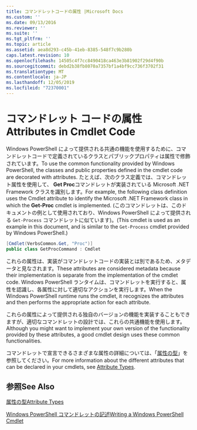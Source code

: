 ```yaml
---
title: コマンドレットコードの属性 |Microsoft Docs
ms.custom: ''
ms.date: 09/13/2016
ms.reviewer: ''
ms.suite: ''
ms.tgt_pltfrm: ''
ms.topic: article
ms.assetid: aea8d293-c45b-41eb-8385-548f7c9b280b
caps.latest.revision: 10
ms.openlocfilehash: 14505c4f7cc8490418ca463e3b81902f29d4f90b
ms.sourcegitcommit: debd2b38fb8070a7357bf1a4bf9cc736f3702f31
ms.translationtype: MT
ms.contentlocale: ja-JP
ms.lasthandoff: 12/05/2019
ms.locfileid: "72370001"
---
```

# <a name="attributes-in-cmdlet-code"></a><span data-ttu-id="3261f-102">コマンドレット コードの属性</span><span class="sxs-lookup"><span data-stu-id="3261f-102">Attributes in Cmdlet Code</span></span>

<span data-ttu-id="3261f-103">Windows PowerShell によって提供される共通の機能を使用するために、コマンドレットコードで定義されているクラスとパブリックプロパティは属性で修飾されています。</span><span class="sxs-lookup"><span data-stu-id="3261f-103">To use the common functionality provided by Windows PowerShell, the classes and public properties defined in the cmdlet code are decorated with attributes.</span></span> <span data-ttu-id="3261f-104">たとえば、次のクラス定義では、コマンドレット属性を使用して、 **Get Proc**コマンドレットが実装されている Microsoft .NET Framework クラスを識別します。</span><span class="sxs-lookup"><span data-stu-id="3261f-104">For example, the following class definition uses the Cmdlet attribute to identify the Microsoft .NET Framework class in which the **Get-Proc** cmdlet is implemented.</span></span> <span data-ttu-id="3261f-105">(このコマンドレットは、このドキュメントの例として使用されており、Windows PowerShell によって提供される `Get-Process` コマンドレットに似ています)。</span><span class="sxs-lookup"><span data-stu-id="3261f-105">(This cmdlet is used as an example in this document, and is similar to the `Get-Process` cmdlet provided by Windows PowerShell.)</span></span>

```csharp
[Cmdlet(VerbsCommon.Get, "Proc")]
public class GetProcCommand : Cmdlet
```

<span data-ttu-id="3261f-106">これらの属性は、実装がコマンドレットコードの実装とは別であるため、メタデータと見なされます。</span><span class="sxs-lookup"><span data-stu-id="3261f-106">These attributes are considered metadata because their implementation is separate from the implementation of the cmdlet code.</span></span> <span data-ttu-id="3261f-107">Windows PowerShell ランタイムは、コマンドレットを実行すると、属性を認識し、各属性に対して適切なアクションを実行します。</span><span class="sxs-lookup"><span data-stu-id="3261f-107">When the Windows PowerShell runtime runs the cmdlet, it recognizes the attributes and then performs the appropriate action for each attribute.</span></span>

<span data-ttu-id="3261f-108">これらの属性によって提供される独自のバージョンの機能を実装することもできますが、適切なコマンドレットの設計では、これらの共通機能を使用します。</span><span class="sxs-lookup"><span data-stu-id="3261f-108">Although you might want to implement your own version of the functionality provided by these attributes, a good cmdlet design uses these common functionalities.</span></span>

<span data-ttu-id="3261f-109">コマンドレットで宣言できるさまざまな属性の詳細については、「[属性の型](./attribute-types.md)」を参照してください。</span><span class="sxs-lookup"><span data-stu-id="3261f-109">For more information about the different attributes that can be declared in your cmdlets, see [Attribute Types](./attribute-types.md).</span></span>

## <a name="see-also"></a><span data-ttu-id="3261f-110">参照</span><span class="sxs-lookup"><span data-stu-id="3261f-110">See Also</span></span>

[<span data-ttu-id="3261f-111">属性の型</span><span class="sxs-lookup"><span data-stu-id="3261f-111">Attribute Types</span></span>](./attribute-types.md)

[<span data-ttu-id="3261f-112">Windows PowerShell コマンドレットの記述</span><span class="sxs-lookup"><span data-stu-id="3261f-112">Writing a Windows PowerShell Cmdlet</span></span>](./writing-a-windows-powershell-cmdlet.md)
